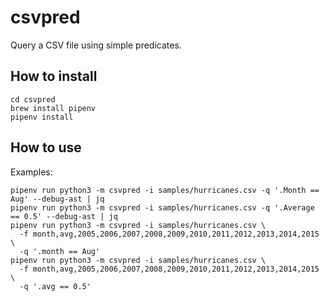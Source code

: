 # csvpred

Query a CSV file using simple predicates.

## How to install

```shell
cd csvpred
brew install pipenv
pipenv install
```

## How to use

Examples:

```shell
pipenv run python3 -m csvpred -i samples/hurricanes.csv -q '.Month == Aug' --debug-ast | jq
pipenv run python3 -m csvpred -i samples/hurricanes.csv -q '.Average == 0.5' --debug-ast | jq
pipenv run python3 -m csvpred -i samples/hurricanes.csv \
  -f month,avg,2005,2006,2007,2008,2009,2010,2011,2012,2013,2014,2015 \
  -q '.month == Aug'
pipenv run python3 -m csvpred -i samples/hurricanes.csv \
  -f month,avg,2005,2006,2007,2008,2009,2010,2011,2012,2013,2014,2015 \
  -q '.avg == 0.5'
```
